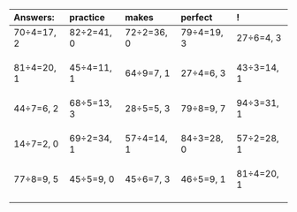 | Answers: | practice | makes | perfect | ! |
| :--- | :--- | :--- | :--- | :--- |
| 70÷4=17, 2 | 82÷2=41, 0 | 72÷2=36, 0 | 79÷4=19, 3 | 27÷6=4, 3 | 
|   |   |   |   |   | 
|   |   |   |   |   | 
|   |   |   |   |   | 
| 81÷4=20, 1 | 45÷4=11, 1 | 64÷9=7, 1 | 27÷4=6, 3 | 43÷3=14, 1 | 
|   |   |   |   |   | 
|   |   |   |   |   | 
|   |   |   |   |   | 
| 44÷7=6, 2 | 68÷5=13, 3 | 28÷5=5, 3 | 79÷8=9, 7 | 94÷3=31, 1 | 
|   |   |   |   |   | 
|   |   |   |   |   | 
|   |   |   |   |   | 
| 14÷7=2, 0 | 69÷2=34, 1 | 57÷4=14, 1 | 84÷3=28, 0 | 57÷2=28, 1 | 
|   |   |   |   |   | 
|   |   |   |   |   | 
|   |   |   |   |   | 
| 77÷8=9, 5 | 45÷5=9, 0 | 45÷6=7, 3 | 46÷5=9, 1 | 81÷4=20, 1 | 
|   |   |   |   |   | 
|   |   |   |   |   | 
|   |   |   |   |   | 
